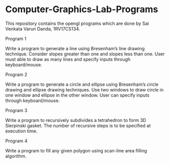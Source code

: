 # Computer-Graphics-Lab-Programs

This repository contains the opengl programs which are done by Sai Venkata Varun Danda, 1RV17CS134.

Program 1

Write a program to generate a line using Bresenham’s line drawing technique. Consider slopes greater than one and slopes less than one. User must able to draw as many lines and specify inputs through keyboard/mouse.

Program 2

Write a program to generate a circle and ellipse using Bresenham’s circle drawing and ellipse drawing techniques. Use two windows to draw circle in one window and ellipse in the other window. User can specify inputs through keyboard/mouse.

Program 3

Write a program to recursively subdivides a tetrahedron to form 3D Sierpinski gasket. The number of recursive steps is to be specified at execution time.

Program 4

Write a program to fill any given polygon using scan-line area filling algorithm.
